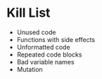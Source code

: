 Kill List
=========
* Unused code
* Functions with side effects
* Unformatted code
* Repeated code blocks
* Bad variable names
* Mutation
